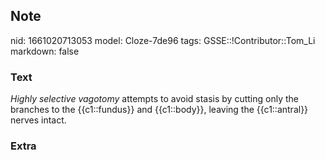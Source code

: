## Note
nid: 1661020713053
model: Cloze-7de96
tags: GSSE::!Contributor::Tom_Li
markdown: false

### Text
<div>
  <i>Highly selective vagotomy</i> attempts to avoid stasis by
  cutting only the branches to the {{c1::fundus}} and {{c1::body}},
  leaving the {{c1::antral}} nerves intact.
</div>

### Extra


